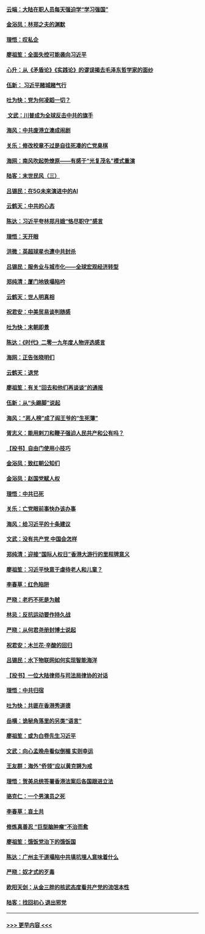 #### [云端：大陆在职人员每天强迫学“学习强国”](../pages/nsc993/n11738735.md?t=12230433) 
#### [金浴凤：林郑之夫的渊默](../pages/nsc993/n11737735.md?t=12230433) 
#### [理悟：叹私企](../pages/nsc993/n11737715.md?t=12230433) 
#### [廖祖笙：全面失控可能袭向习近平](../pages/nsc993/n11737704.md?t=12230433) 
#### [心升：从《矛盾论》《实践论》的谬误揭去毛泽东哲学家的面纱](../pages/nsc993/n11736962.md?t=12230433) 
#### [伍新： 习近平赌城赌气行](../pages/nsc993/n11736929.md?t=12230433) 
#### [吐为快：党为何凌蹈一切？](../pages/nsc993/n11736915.md?t=12230433) 
#### [ 文武：川普成为全球反击中共的旗手](../pages/nsc993/n11736882.md?t=12230433) 
#### [海风：中共废港立澳成闹剧](../pages/nsc993/n11735857.md?t=12230433) 
#### [关乐：修改校章不过是自往死凑的亡党臭棋](../pages/nsc993/n11735097.md?t=12230433) 
#### [海网：南风吹起势燎原——有感于“光复茂名”模式重演](../pages/nsc993/n11732308.md?t=12230433) 
#### [陆客：末世民风（三）](../pages/nsc993/n11732211.md?t=12230433) 
#### [吕锡民：在5G未来演进中的AI](../pages/nsc993/n11730010.md?t=12230433) 
#### [云鹤天：中共的心态](../pages/nsc993/n11729906.md?t=12230433) 
#### [陈达：习近平夸林郑月娥“恪尽职守”感言](../pages/nsc993/n11729881.md?t=12230433) 
#### [理悟：天开眼](../pages/nsc993/n11729699.md?t=12230433) 
#### [洪微：英超球星也遭中共封杀](../pages/nsc993/n11727243.md?t=12230433) 
#### [吕锡民：服务业与城市化——全球宏观经济转型](../pages/nsc993/n11725845.md?t=12230433) 
#### [郑纯清：厦门地铁塌陷吟](../pages/nsc993/n11725813.md?t=12230433) 
#### [云鹤天：世人明真相](../pages/nsc993/n11725621.md?t=12230433) 
#### [祝君安：中美贸易谈判随感](../pages/nsc993/n11725609.md?t=12230433) 
#### [吐为快：末朝即景](../pages/nsc993/n11723365.md?t=12230433) 
#### [陈达：《时代》二零一九年度人物评选感言](../pages/nsc993/n11723337.md?t=12230433) 
#### [海网：正告张晓明们](../pages/nsc993/n11723228.md?t=12230433) 
#### [云鹤天：退党](../pages/nsc993/n11723056.md?t=12230433) 
#### [廖祖笙：有关“回去和他们再谈谈”的通报](../pages/nsc993/n11722442.md?t=12230433) 
#### [伍新：从“头踢脚”说起](../pages/nsc993/n11722429.md?t=12230433) 
#### [海风：“恶人榜”成了阎王爷的“生死簿”](../pages/nsc993/n11722272.md?t=12230433) 
#### [胥志义：能用剌刀和鞭子强迫人民共产和公有吗？](../pages/nsc993/n11720569.md?t=12230433) 
#### [【投书】自由门使用小技巧](../pages/nsc993/n11720180.md?t=12230433) 
#### [金浴凤：致红朝公知们](../pages/nsc993/n11720563.md?t=12230433) 
#### [金浴凤：赵国党赋人权](../pages/nsc993/n11720533.md?t=12230433) 
#### [理悟：中共已死](../pages/nsc993/n11720233.md?t=12230433) 
#### [关乐：亡党眼前事快办该办事](../pages/nsc993/n11719160.md?t=12230433) 
#### [海风：给习近平的十条建议](../pages/nsc993/n11717616.md?t=12230433) 
#### [文武：没有共产党 中国会怎样](../pages/nsc993/n11717584.md?t=12230433) 
#### [郑纯清：迎接“国际人权日”香港大游行的里程牌意义](../pages/nsc993/n11717417.md?t=12230433) 
#### [廖祖笙：习近平快意于虐待老人和儿童？](../pages/nsc993/n11715313.md?t=12230433) 
#### [李春草：红色陷阱](../pages/nsc993/n11715029.md?t=12230433) 
#### [严晓：老朽不死是为贼](../pages/nsc993/n11712910.md?t=12230433) 
#### [林忌：反抗运动要作持久战](../pages/nsc993/n11712623.md?t=12230433) 
#### [严晓：从何君尧册封博士说起](../pages/nsc993/n11712465.md?t=12230433) 
#### [祝君安：木兰花·辛酸的回归](../pages/nsc993/n11712381.md?t=12230433) 
#### [吕锡民：水下物联网如何实现智能海洋](../pages/nsc993/n11711158.md?t=12230433) 
#### [【投书】一位大陆律师与司法局律协的对话](../pages/nsc993/n11709675.md?t=12230433) 
#### [理悟：中共归宿](../pages/nsc993/n11710059.md?t=12230433) 
#### [吐为快：共匪在香港秀道德](../pages/nsc993/n11709979.md?t=12230433) 
#### [岳横：诡秘角落里的另类“语言”](../pages/nsc993/n11709792.md?t=12230433) 
#### [廖祖笙：或为白卷先生习近平](../pages/nsc993/n11708330.md?t=12230433) 
#### [文武：向心孟晚舟看似倒楣 实则幸运](../pages/nsc993/n11708236.md?t=12230433) 
#### [王友群：海外“侨领”应以黄克锵为戒](../pages/nsc993/n11706176.md?t=12230433) 
#### [理悟：贺美总统签署香港法案后各国跟进立法](../pages/nsc993/n11706853.md?t=12230433) 
#### [骆克仁：一个男演员之死](../pages/nsc993/n11706677.md?t=12230433) 
#### [李春草：哀土共](../pages/nsc993/n11706255.md?t=12230433) 
#### [修炼真善忍 “巨型脑肿瘤”不治而愈](../pages/nsc993/n11705340.md?t=12230433) 
#### [廖祖笙：饿饭党治下的饿饭国](../pages/nsc993/n11705085.md?t=12230433) 
#### [陈达：广州主干道塌陷中共填坑埋人意味着什么](../pages/nsc993/n11705046.md?t=12230433) 
#### [严晓：奴才式的歹毒](../pages/nsc993/n11704826.md?t=12230433) 
#### [欧阳天剑：从金三胖的核武态度看共产党的流氓本性](../pages/nsc993/n11702238.md?t=12230433) 
#### [陆客：找回初心 退出邪党](../pages/nsc993/n11702213.md?t=12230433) 

----
#### [ >>> 更早内容 <<< ](../indexes/nsc993-earlier.md)
